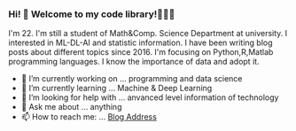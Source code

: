 ### Hi! 👋 Welcome to my code library!👩🏻‍💻 

I'm 22. I'm still a student of Math&Comp. Science Department at university. I interested in ML-DL-AI and statistic information.
I have been writing blog posts about different topics since 2016. I'm focusing on Python,R,Matlab programming languages. I know the importance of data and adopt it.

- 🔭 I’m currently working on ... programming and data science
- 🌱 I’m currently learning ... Machine & Deep Learning 
- 🤔 I’m looking for help with ... anvanced level information of technology
- 💬 Ask me about ... anything
- 📫 How to reach me: ... [Blog Address](https://www.hscodelibrary.com)
